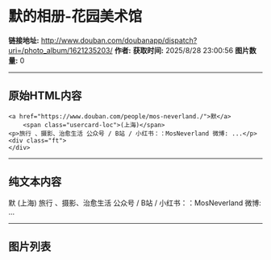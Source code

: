 # 默的相册-花园美术馆

**链接地址:** http://www.douban.com/doubanapp/dispatch?uri=/photo_album/1621235203/
**作者:** 
**获取时间:** 2025/8/28 23:00:56
**图片数量:** 0

---

## 原始HTML内容


    <a href="https://www.douban.com/people/mos-neverland./">默</a>
        <span class="usercard-loc">(上海)</span>
    <p>旅行 、摄影、治愈生活 公众号 / B站 / 小红书：：MosNeverland 微博: ...</p>
    <div class="ft">
    </div>
  

---

## 纯文本内容

默
        (上海)
    旅行 、摄影、治愈生活 公众号 / B站 / 小红书：：MosNeverland 微博: ...

---

## 图片列表


